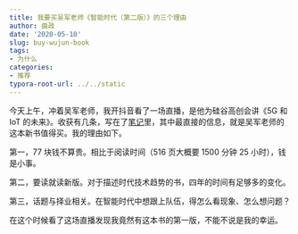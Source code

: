 ```yaml
---
title: 我要买吴军老师《智能时代（第二版）》的三个理由
author: 曲政
date: '2020-05-10'
slug: buy-wujun-book
tags:
- 为什么
categories:
- 推荐
typora-root-url: ../../static
---
```


今天上午，冲着吴军老师，我开抖音看了一场直播，是他为硅谷高创会讲《5G 和 IoT 的未来》。收获有几条，写在了[笔记](/cn-note/2020/05/5g-and-or-iot/)里，其中最直接的信息，就是吴军老师的这本新书值得买。我的理由如下。

第一，77 块钱不算贵。相比于阅读时间（516 页大概要 1500 分钟 25 小时），钱是小事。

第二，要读就读新版。对于描述时代技术趋势的书，四年的时间有足够多的变化。

第三，话题与择业相关。在智能时代中想跟上队伍，得怎么看现象、怎么想问题？

在这个时候看了这场直播发现我竟然有这本书的第一版，不能不说是我的幸运。